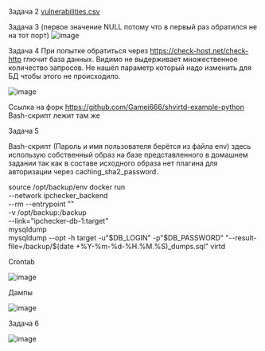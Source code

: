 Задача 2
[vulnerabilities.csv](https://github.com/Gamei666/devops-netology/files/15214147/vulnerabilities.csv)

Задача 3 (первое значение NULL потому что в первый раз обратился не на тот порт)
![image](https://github.com/Gamei666/devops-netology/assets/67197577/f835c922-580a-4d67-a3e3-de416ee164a3)

Задача 4 При попытке обратиться через https://check-host.net/check-http глючит база данных. Видимо не выдерживает множественное количество запросов. Не нашёл параметр который надо изменить для БД чтобы этого не происходило.

![image](https://github.com/Gamei666/devops-netology/assets/67197577/0f64894c-72fa-4365-8e7f-c1f198ebc2c2)

Ссылка на форк https://github.com/Gamei666/shvirtd-example-python Bash-скрипт лежит там же

Задача 5 

Bash-скрипт (Пароль и имя пользователя берётся из файла env) здесь использую собственный образ на базе представленного в домашнем задании так как в составе исходного образа нет плагина для авторизации через caching_sha2_password.

source  /opt/backup/env
docker run \
    --network ipchecker_backend \
    --rm --entrypoint "" \
    -v /opt/backup:/backup \
    --link="ipchecker-db-1:target" \
    mysqldump \
    mysqldump --opt -h target -u"$DB_LOGIN" -p"$DB_PASSWORD" "--result-file=/backup/$(date +%Y-%m-%d-%H.%M.%S)_dumps.sql" virtd

Crontab

![image](https://github.com/Gamei666/devops-netology/assets/67197577/7a489648-bbae-47ca-bd14-ebd62ee3690b)

Дампы

![image](https://github.com/Gamei666/devops-netology/assets/67197577/391a880f-2453-4380-9fcc-45be47f03a11)

Задача 6

![image](https://github.com/Gamei666/devops-netology/assets/67197577/b2e210e6-3d1a-4f06-a5ac-621571b8a980)

